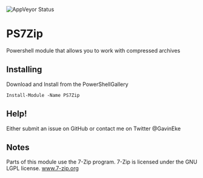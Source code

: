 ![AppVeyor Status](https://ci.appveyor.com/api/projects/status/github/GavinEke/PS7Zip)

# PS7Zip

Powershell module that allows you to work with compressed archives

## Installing

Download and Install from the PowerShellGallery

    Install-Module -Name PS7Zip

## Help!

Either submit an issue on GitHub or contact me on Twitter @GavinEke

## Notes

Parts of this module use the 7-Zip program.
7-Zip is licensed under the GNU LGPL license.
www.7-zip.org
